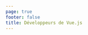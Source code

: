 ```yaml
---
page: true
footer: false
title: Développeurs de Vue.js
---
```


<script setup>
import DeveloperLanding from './components/DeveloperLanding.vue'
</script>

<DeveloperLanding />
